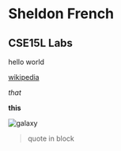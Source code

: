 # Sheldon French
## CSE15L Labs


hello world

[wikipedia](https://en.wikipedia.org/wiki/Main_Page)

*that*

**this**

![galaxy](https://www.google.com/url?sa=i&url=https%3A%2F%2Fwww.istockphoto.com%2Fphoto%2Fbackground-of-galaxy-and-stars-gm1035676256-277258896&psig=AOvVaw1yf-e49gqdq44rt94k6tb1&ust=1649517729417000&source=images&cd=vfe&ved=0CAoQjRxqFwoTCJiX_sXihPcCFQAAAAAdAAAAABAD)

> quote in block

